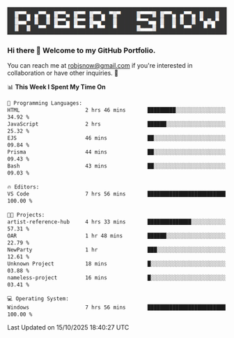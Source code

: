 <img alt="myname" src="assets/name.png" />

### Hi there 👋 Welcome to my GitHub Portfolio.
You can reach me at robjsnow@gmail.com if you're interested in collaboration or have other inquiries.  :briefcase:



<!--START_SECTION:waka-->
📊 **This Week I Spent My Time On** 

```text
💬 Programming Languages: 
HTML                     2 hrs 46 mins       █████████░░░░░░░░░░░░░░░░   34.92 % 
JavaScript               2 hrs               ██████░░░░░░░░░░░░░░░░░░░   25.32 % 
EJS                      46 mins             ██░░░░░░░░░░░░░░░░░░░░░░░   09.84 % 
Prisma                   44 mins             ██░░░░░░░░░░░░░░░░░░░░░░░   09.43 % 
Bash                     43 mins             ██░░░░░░░░░░░░░░░░░░░░░░░   09.03 % 

🔥 Editors: 
VS Code                  7 hrs 56 mins       █████████████████████████   100.00 % 

🐱‍💻 Projects: 
artist-reference-hub     4 hrs 33 mins       ██████████████░░░░░░░░░░░   57.31 % 
OAR                      1 hr 48 mins        ██████░░░░░░░░░░░░░░░░░░░   22.79 % 
NewParty                 1 hr                ███░░░░░░░░░░░░░░░░░░░░░░   12.61 % 
Unknown Project          18 mins             █░░░░░░░░░░░░░░░░░░░░░░░░   03.88 % 
nameless-project         16 mins             █░░░░░░░░░░░░░░░░░░░░░░░░   03.41 % 

💻 Operating System: 
Windows                  7 hrs 56 mins       █████████████████████████   100.00 % 
```


 Last Updated on 15/10/2025 18:40:27 UTC
<!--END_SECTION:waka-->

<!--
**robjsnow/robjsnow** is a ✨ _special_ ✨ repository because its `README.md` (this file) appears on your GitHub profile.

Here are some ideas to get you started:

- 🔭 I’m currently working on ...
- 🌱 I’m currently learning ...
- 👯 I’m looking to collaborate on ...
- 🤔 I’m looking for help with ...
- 💬 Ask me about ...
- 📫 How to reach me: ...
- 😄 Pronouns: ...
- ⚡ Fun fact: ...
-->

